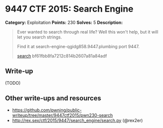 # 9447 CTF 2015: Search Engine

**Category:** Exploitation
**Points:** 230
**Solves:** 5
**Description:**

>  Ever wanted to search through real life? Well this won't help, but it will let you search strings.
> 
>  Find it at search-engine-qgidg858.9447.plumbing port 9447.
> 
> [search](./search-bf61fbb8fa7212c814b2607a81a84adf)  bf61fbb8fa7212c814b2607a81a84adf


## Write-up

(TODO)

## Other write-ups and resources

* <https://github.com/pwning/public-writeup/tree/master/9447ctf2015/pwn230-search>
* <http://rex.sex/ctf/2015/9447/search_engine/search.py> (@rex2er)
